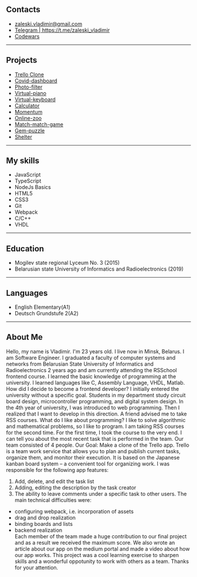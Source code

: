 ## Contacts
<ul>
  <li><a href="mailto:zaleski.vladimir@gmail.com">zaleski.vladimir@gmail.com</a></li>
  <li><a href="https://t.me/zaleski_vladimir">Telegram | https://t.me/zaleski_vladimir</a></li>
  <li><a href="https://www.codewars.com/users/VZaleski">Codewars</a></li>
</ul>

---

## Projects
<ul>
  <li><a href="https://yupodd-trelloclone.netlify.app/">Trello Clone</a></li>
  <li><a href="https://vzaleski-covid-dashboard.netlify.app/">Covid-dashboard</a></li>
  <li><a href="https://rolling-scopes-school.github.io/vzaleski-JSFE2021Q1/photo-filter/">Photo-filter</a></li>
  <li><a href="https://rolling-scopes-school.github.io/vzaleski-JSFE2021Q1/virtual-piano/">Virtual-piano</a></li>
  <li><a href="https://rolling-scopes-school.github.io/vzaleski-JS2020Q3/virtual-keyboard/">Virtual-keyboard</a></li>
  <li><a href="https://rolling-scopes-school.github.io/vzaleski-JS2020Q3/calculator/">Calculator</a></li>
  <li><a href="https://rolling-scopes-school.github.io/vzaleski-JS2020Q3/Momentum/">Momentum</a></li>
  <li><a href="https://rolling-scopes-school.github.io/vzaleski-JSFE2021Q1/online-zoo/pages/landing/landing.html">Online-zoo</a></li>
  <li><a href="https://rolling-scopes-school.github.io/vzaleski-JSFE2021Q1/match-match-game/dist/">Match-match-game</a></li>
  <li><a href="https://rolling-scopes-school.github.io/vzaleski-JS2020Q3/gem-puzzle/">Gem-puzzle</a></li>
  <li><a href="https://rolling-scopes-school.github.io/vzaleski-JS2020Q3/shelter/pages/main/main.html">Shelter</a></li>
</ul>

---

## My skills
<ul>
  <li>JavaScript</li>
  <li>TypeScript</li>
  <li>NodeJs Basics</li>
  <li>HTML5</li>
  <li>CSS3</li>
  <li>Git</li>
  <li>Webpack</li>
  <li>C/C++</li>
  <li>VHDL</li>
</ul>

---

## Education
  * Mogilev state regional Lyceum No. 3 (2015)
  * Belarusian state University of Informatics and Radioelectronics (2019)
---

 ## Languages
 <ul>
  <li>English Elementary(А1)</li>
  <li>Deutsch Grundstufe 2(А2)</li>
</ul>

---

## About Me

Hello, my name is Vladimir. I'm 23 years old. I live now in Minsk, Belarus. I am Software Engineer.
I graduated a faculty of computer systems and networks from Belarusian State University of Informatics and Radioelectronics 2 years ago and am currently attending the RSSchool frontend course. I learned the basic knowledge of programming at the university. I learned languages like C, Assembly Language, VHDL, Matlab.
How did I decide to become a frontend developer? I initially entered the university without a specific goal. Students in my department study circuit board design, microcontroller programming, and digital system design. In the 4th year of university, I was introduced to web programming. Then I realized that I want to develop in this direction. A friend advised me to take RSS courses.
What do I like about programming?
I like to solve algorithmic and mathematical problems, so I like to program.
I am taking RSS courses for the second time. For the first time, I took the course to the very end.
I can tell you about the most recent task that is performed in the team. Our team consisted of 4 people. Our Goal: Make a clone of the Trello app. Trello is a team work service that allows you to plan and publish current tasks, organize them, and monitor their execution. It is based on the Japanese kanban board system – a convenient tool for organizing work. I was responsible for the following app features:
1) Add, delete, and edit the task list
2) Adding, editing the description by the task creator
3) The ability to leave comments under a specific task to other users.
The main technical difficulties were:
- configuring webpack, i.e. incorporation of assets
- drag and drop realization
- binding boards and lists
- backend realization<br>
Each member of the team made a huge contribution to our final project and as a result we received the maximum score. We also wrote an article about our app on the medium portal and made a video about how our app works.
This project was a cool learning exercise to sharpen skills and a wonderful oppotunity to work with others as a team. Thanks for your attention.
   
